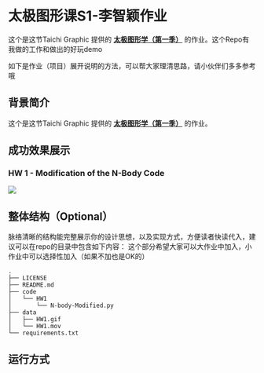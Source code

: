 # 太极图形课S1-李智颖作业
这个是这节Taichi Graphic 提供的 **[太极图形学（第一季）](https://github.com/taichiCourse01/taichiCourse01)** 的作业。这个Repo有我做的工作和做出的好玩demo

如下是作业（项目）展开说明的方法，可以帮大家理清思路，请小伙伴们多多参考哦

## 背景简介
这个是这节Taichi Graphic 提供的 **[太极图形学（第一季）](https://github.com/taichiCourse01/taichiCourse01)** 的作业。

## 成功效果展示
### HW 1 - Modification of the N-Body Code

![](/Users/zhiyingli/Documents/Github/Taichi_HW/data/HW1.gif)

## 整体结构（Optional）
脉络清晰的结构能完整展示你的设计思想，以及实现方式，方便读者快读代入，建议可以在repo的目录中包含如下内容：
这个部分希望大家可以大作业中加入，小作业中可以选择性加入（如果不加也是OK的）

```
.
├── LICENSE
├── README.md
├── code
│   └── HW1
│       └── N-body-Modified.py
├── data
│   ├── HW1.gif
│   └── HW1.mov
└── requirements.txt
```

## 运行方式
